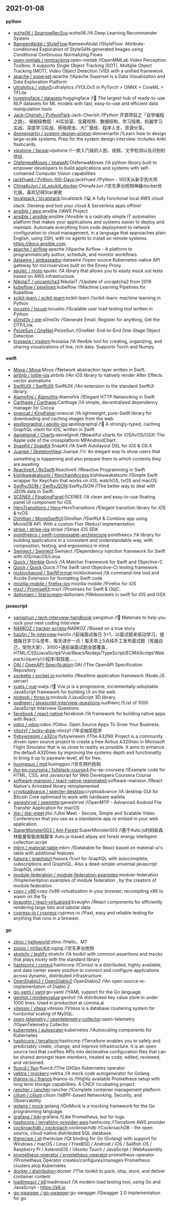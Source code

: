 ## 2021-01-08

#### python
* [wzhe06 / SparrowRecSys](https://github.com/wzhe06/SparrowRecSys):wzhe06 /!A Deep Learning Recommender System
* [RameenAbdal / StyleFlow](https://github.com/RameenAbdal/StyleFlow):RameenAbdal /!StyleFlow: Attribute-conditioned Exploration of StyleGAN-generated Images using Conditional Continuous Normalizing Flows
* [open-mmlab / mmtracking](https://github.com/open-mmlab/mmtracking):open-mmlab /!OpenMMLab Video Perception Toolbox. It supports Single Object Tracking (SOT), Multiple Object Tracking (MOT), Video Object Detection (VID) with a unified framework.
* [apache / superset](https://github.com/apache/superset):apache /!Apache Superset is a Data Visualization and Data Exploration Platform
* [ultralytics / yolov5](https://github.com/ultralytics/yolov5):ultralytics /!YOLOv5 in PyTorch > ONNX > CoreML > TFLite
* [huggingface / datasets](https://github.com/huggingface/datasets):huggingface /!🤗
The largest hub of ready-to-use NLP datasets for ML models with fast, easy-to-use and efficient data manipulation tools
* [Jack-Cherish / PythonPark](https://github.com/Jack-Cherish/PythonPark):Jack-Cherish /!Python 开源项目之「自学编程之路」，保姆级教程：AI实验室、宝藏视频、数据结构、学习指南、机器学习实战、深度学习实战、网络爬虫、大厂面经、程序人生、资源分享。
* [donnemartin / system-design-primer](https://github.com/donnemartin/system-design-primer):donnemartin /!Learn how to design large-scale systems. Prep for the system design interview. Includes Anki flashcards.
* [vipstone / faceai](https://github.com/vipstone/faceai):vipstone /!一款入门级的人脸、视频、文字检测以及识别的项目.
* [OlafenwaMoses / ImageAI](https://github.com/OlafenwaMoses/ImageAI):OlafenwaMoses /!A python library built to empower developers to build applications and systems with self-contained Computer Vision capabilities
* [jackfrued / Python-100-Days](https://github.com/jackfrued/Python-100-Days):jackfrued /!Python - 100天从新手到大师
* [ChinaArJun / jd_seckill_docker](https://github.com/ChinaArJun/jd_seckill_docker):ChinaArJun /!京东茅台抢购神器docker优化版，喜欢记得Star谢谢
* [localstack / localstack](https://github.com/localstack/localstack):localstack /!💻
A fully functional local AWS cloud stack. Develop and test your cloud & Serverless apps offline!
* [ansible / awx](https://github.com/ansible/awx):ansible /!AWX Project
* [ansible / ansible](https://github.com/ansible/ansible):ansible /!Ansible is a radically simple IT automation platform that makes your applications and systems easier to deploy and maintain. Automate everything from code deployment to network configuration to cloud management, in a language that approaches plain English, using SSH, with no agents to install on remote systems. https://docs.ansible.com.
* [apache / airflow](https://github.com/apache/airflow):apache /!Apache Airflow - A platform to programmatically author, schedule, and monitor workflows
* [datawire / ambassador](https://github.com/datawire/ambassador):datawire /!open source Kubernetes-native API gateway for microservices built on the Envoy Proxy
* [spulec / moto](https://github.com/spulec/moto):spulec /!A library that allows you to easily mock out tests based on AWS infrastructure.
* [NikolaiT / uncaptcha3](https://github.com/NikolaiT/uncaptcha3):NikolaiT /!Update of uncaptcha2 from 2019
* [kubeflow / pipelines](https://github.com/kubeflow/pipelines):kubeflow /!Machine Learning Pipelines for Kubeflow
* [scikit-learn / scikit-learn](https://github.com/scikit-learn/scikit-learn):scikit-learn /!scikit-learn: machine learning in Python
* [locustio / locust](https://github.com/locustio/locust):locustio /!Scalable user load testing tool written in Python
* [s0md3v / ote](https://github.com/s0md3v/ote):s0md3v /!Generate Email, Register for anything, Get the OTP/Link
* [PeizeSun / OneNet](https://github.com/PeizeSun/OneNet):PeizeSun /!OneNet: End-to-End One-Stage Object Detection
* [fossasia / visdom](https://github.com/fossasia/visdom):fossasia /!A flexible tool for creating, organizing, and sharing visualizations of live, rich data. Supports Torch and Numpy.

#### swift
* [Moya / Moya](https://github.com/Moya/Moya):Moya /!Network abstraction layer written in Swift.
* [airbnb / lottie-ios](https://github.com/airbnb/lottie-ios):airbnb /!An iOS library to natively render After Effects vector animations
* [SwiftUIX / SwiftUIX](https://github.com/SwiftUIX/SwiftUIX):SwiftUIX /!An extension to the standard SwiftUI library.
* [Alamofire / Alamofire](https://github.com/Alamofire/Alamofire):Alamofire /!Elegant HTTP Networking in Swift
* [Carthage / Carthage](https://github.com/Carthage/Carthage):Carthage /!A simple, decentralized dependency manager for Cocoa
* [onevcat / Kingfisher](https://github.com/onevcat/Kingfisher):onevcat /!A lightweight, pure-Swift library for downloading and caching images from the web.
* [apollographql / apollo-ios](https://github.com/apollographql/apollo-ios):apollographql /!📱
A strongly-typed, caching GraphQL client for iOS, written in Swift
* [danielgindi / Charts](https://github.com/danielgindi/Charts):danielgindi /!Beautiful charts for iOS/tvOS/OSX! The Apple side of the crossplatform MPAndroidChart.
* [SnapKit / SnapKit](https://github.com/SnapKit/SnapKit):SnapKit /!A Swift Autolayout DSL for iOS & OS X
* [Juanpe / SkeletonView](https://github.com/Juanpe/SkeletonView):Juanpe /!☠️
An elegant way to show users that something is happening and also prepare them to which contents they are awaiting
* [ReactiveX / RxSwift](https://github.com/ReactiveX/RxSwift):ReactiveX /!Reactive Programming in Swift
* [kishikawakatsumi / KeychainAccess](https://github.com/kishikawakatsumi/KeychainAccess):kishikawakatsumi /!Simple Swift wrapper for Keychain that works on iOS, watchOS, tvOS and macOS.
* [SwiftyJSON / SwiftyJSON](https://github.com/SwiftyJSON/SwiftyJSON):SwiftyJSON /!The better way to deal with JSON data in Swift.
* [SCENEE / FloatingPanel](https://github.com/SCENEE/FloatingPanel):SCENEE /!A clean and easy-to-use floating panel UI component for iOS
* [HeroTransitions / Hero](https://github.com/HeroTransitions/Hero):HeroTransitions /!Elegant transition library for iOS & tvOS
* [Dimillian / MovieSwiftUI](https://github.com/Dimillian/MovieSwiftUI):Dimillian /!SwiftUI & Combine app using MovieDB API. With a custom Flux (Redux) implementation.
* [stripe / stripe-ios](https://github.com/stripe/stripe-ios):stripe /!Stripe iOS SDK
* [pointfreeco / swift-composable-architecture](https://github.com/pointfreeco/swift-composable-architecture):pointfreeco /!A library for building applications in a consistent and understandable way, with composition, testing, and ergonomics in mind.
* [Swinject / Swinject](https://github.com/Swinject/Swinject):Swinject /!Dependency injection framework for Swift with iOS/macOS/Linux
* [Quick / Nimble](https://github.com/Quick/Nimble):Quick /!A Matcher Framework for Swift and Objective-C
* [Quick / Quick](https://github.com/Quick/Quick):Quick /!The Swift (and Objective-C) testing framework.
* [nicklockwood / SwiftFormat](https://github.com/nicklockwood/SwiftFormat):nicklockwood /!A command-line tool and Xcode Extension for formatting Swift code
* [mozilla-mobile / firefox-ios](https://github.com/mozilla-mobile/firefox-ios):mozilla-mobile /!Firefox for iOS
* [mxcl / PromiseKit](https://github.com/mxcl/PromiseKit):mxcl /!Promises for Swift & ObjC.
* [daltoniam / Starscream](https://github.com/daltoniam/Starscream):daltoniam /!Websockets in swift for iOS and OSX

#### javascript
* [yangshun / tech-interview-handbook](https://github.com/yangshun/tech-interview-handbook):yangshun /!💯
Materials to help you rock your next coding interview
* [NARKOZ / hacker-scripts](https://github.com/NARKOZ/hacker-scripts):NARKOZ /!Based on a true story
* [haizlin / fe-interview](https://github.com/haizlin/fe-interview):haizlin /!前端面试每日 3+1，以面试题来驱动学习，提倡每日学习与思考，每天进步一点！每天早上5点纯手工发布面试题（死磕自己，愉悦大家），3000+道前端面试题全面覆盖，HTML/CSS/JavaScript/Vue/React/Nodejs/TypeScript/ECMAScritpt/Webpack/Jquery/小程序/软技能……
* [OAI / OpenAPI-Specification](https://github.com/OAI/OpenAPI-Specification):OAI /!The OpenAPI Specification Repository
* [socketio / socket.io](https://github.com/socketio/socket.io):socketio /!Realtime application framework (Node.JS server)
* [vuejs / vue](https://github.com/vuejs/vue):vuejs /!🖖
Vue.js is a progressive, incrementally-adoptable JavaScript framework for building UI on the web.
* [mrdoob / three.js](https://github.com/mrdoob/three.js):mrdoob /!JavaScript 3D library.
* [sudheerj / javascript-interview-questions](https://github.com/sudheerj/javascript-interview-questions):sudheerj /!List of 1000 JavaScript Interview Questions
* [facebook / react-native](https://github.com/facebook/react-native):facebook /!A framework for building native apps with React.
* [odoo / odoo](https://github.com/odoo/odoo):odoo /!Odoo. Open Source Apps To Grow Your Business.
* [vitozyf / lucky-draw](https://github.com/vitozyf/lucky-draw):vitozyf /!年会抽奖程序
* [flybywiresim / a32nx](https://github.com/flybywiresim/a32nx):flybywiresim /!The A32NX Project is a community driven open source project to create a free Airbus A320neo in Microsoft Flight Simulator that is as close to reality as possible. It aims to enhance the default A320neo by improving the systems depth and functionality to bring it up to payware-level, all for free.
* [liuxingguo / mjd](https://github.com/liuxingguo/mjd):liuxingguo /!京东预约抢购
* [jhu-ep-coursera / fullstack-course4](https://github.com/jhu-ep-coursera/fullstack-course4):jhu-ep-coursera /!Example code for HTML, CSS, and Javascript for Web Developers Coursera Course
* [software-mansion / react-native-reanimated](https://github.com/software-mansion/react-native-reanimated):software-mansion /!React Native's Animated library reimplemented
* [cryptoadvance / specter-desktop](https://github.com/cryptoadvance/specter-desktop):cryptoadvance /!A desktop GUI for Bitcoin Core optimised to work with hardware wallets
* [ganeshrvel / openmtp](https://github.com/ganeshrvel/openmtp):ganeshrvel /!OpenMTP - Advanced Android File Transfer Application for macOS
* [jitsi / jitsi-meet](https://github.com/jitsi/jitsi-meet):jitsi /!Jitsi Meet - Secure, Simple and Scalable Video Conferences that you use as a standalone app or embed in your web application.
* [SuperMonster003 / Ant-Forest](https://github.com/SuperMonster003/Ant-Forest):SuperMonster003 /!基于Auto.js的蚂蚁森林能量智能收取脚本 Auto.js-based alipay ant forest energy intelligent collection script
* [mbrn / material-table](https://github.com/mbrn/material-table):mbrn /!Datatable for React based on material-ui's table with additional features
* [hasura / graphqurl](https://github.com/hasura/graphqurl):hasura /!curl for GraphQL with autocomplete, subscriptions and GraphiQL. Also a dead-simple universal javascript GraphQL client.
* [module-federation / module-federation-examples](https://github.com/module-federation/module-federation-examples):module-federation /!Implementation examples of module federation , by the creators of module federation
* [copy / v86](https://github.com/copy/v86):copy /!x86 virtualization in your browser, recompiling x86 to wasm on the fly
* [bvaughn / react-virtualized](https://github.com/bvaughn/react-virtualized):bvaughn /!React components for efficiently rendering large lists and tabular data
* [cypress-io / cypress](https://github.com/cypress-io/cypress):cypress-io /!Fast, easy and reliable testing for anything that runs in a browser.

#### go
* [ztino / helloworld](https://github.com/ztino/helloworld):ztino /!Hello，MT
* [zqjzqj / mtSecKill](https://github.com/zqjzqj/mtSecKill):zqjzqj /!京东茅台抢购
* [stretchr / testify](https://github.com/stretchr/testify):stretchr /!A toolkit with common assertions and mocks that plays nicely with the standard library
* [hashicorp / consul](https://github.com/hashicorp/consul):hashicorp /!Consul is a distributed, highly available, and data center aware solution to connect and configure applications across dynamic, distributed infrastructure.
* [OpenDiablo2 / OpenDiablo2](https://github.com/OpenDiablo2/OpenDiablo2):OpenDiablo2 /!An open source re-implementation of Diablo 2
* [go-yaml / yaml](https://github.com/go-yaml/yaml):go-yaml /!YAML support for the Go language.
* [geohot / minikeyvalue](https://github.com/geohot/minikeyvalue):geohot /!A distributed key value store in under 1000 lines. Used in production at comma.ai
* [vitessio / vitess](https://github.com/vitessio/vitess):vitessio /!Vitess is a database clustering system for horizontal scaling of MySQL.
* [open-telemetry / opentelemetry-collector](https://github.com/open-telemetry/opentelemetry-collector):open-telemetry /!OpenTelemetry Collector
* [kubernetes / autoscaler](https://github.com/kubernetes/autoscaler):kubernetes /!Autoscaling components for Kubernetes
* [hashicorp / terraform](https://github.com/hashicorp/terraform):hashicorp /!Terraform enables you to safely and predictably create, change, and improve infrastructure. It is an open source tool that codifies APIs into declarative configuration files that can be shared amongst team members, treated as code, edited, reviewed, and versioned.
* [fluxcd / flux](https://github.com/fluxcd/flux):fluxcd /!The GitOps Kubernetes operator
* [vektra / mockery](https://github.com/vektra/mockery):vektra /!A mock code autogenerator for Golang
* [thanos-io / thanos](https://github.com/thanos-io/thanos):thanos-io /!Highly available Prometheus setup with long term storage capabilities. A CNCF Incubating project.
* [rancher / rancher](https://github.com/rancher/rancher):rancher /!Complete container management platform
* [cilium / cilium](https://github.com/cilium/cilium):cilium /!eBPF-based Networking, Security, and Observability
* [golang / mock](https://github.com/golang/mock):golang /!GoMock is a mocking framework for the Go programming language.
* [grafana / loki](https://github.com/grafana/loki):grafana /!Like Prometheus, but for logs.
* [hashicorp / terraform-provider-aws](https://github.com/hashicorp/terraform-provider-aws):hashicorp /!Terraform AWS provider
* [cockroachdb / cockroach](https://github.com/cockroachdb/cockroach):cockroachdb /!CockroachDB - the open source, cloud-native distributed SQL database.
* [therecipe / qt](https://github.com/therecipe/qt):therecipe /!Qt binding for Go (Golang) with support for Windows / macOS / Linux / FreeBSD / Android / iOS / Sailfish OS / Raspberry Pi / AsteroidOS / Ubuntu Touch / JavaScript / WebAssembly
* [prometheus-operator / prometheus-operator](https://github.com/prometheus-operator/prometheus-operator):prometheus-operator /!Prometheus Operator creates/configures/manages Prometheus clusters atop Kubernetes
* [docker / distribution](https://github.com/docker/distribution):docker /!The toolkit to pack, ship, store, and deliver container content
* [loadimpact / k6](https://github.com/loadimpact/k6):loadimpact /!A modern load testing tool, using Go and JavaScript - https://k6.io
* [go-swagger / go-swagger](https://github.com/go-swagger/go-swagger):go-swagger /!Swagger 2.0 implementation for go
